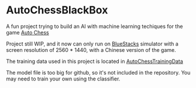 # AutoChessBlackBox
A fun project trying to build an AI with machine learning techiques for the game [Auto Chess](https://www.zizouqi.com)

Project still WIP, and it now can only run on [BlueStacks](https://www.bluestacks.com/) simulator with a screen resolution of 2560 * 1440, with a Chinese version of the game.

The training data used in this project is located in [AutoChessTrainingData](https://github.com/theBlackBoxAI/AutoChessTrainingData)

The model file is too big for github, so it's not included in the repository. You may need to train your own using the classifier.
